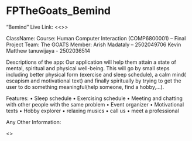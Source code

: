# FPTheGoats_Bemind
“Bemind”
Live Link: <<>>


ClassName: <L1CC>
Course: Human Computer Interaction (COMP6800001) – Final Project
Team: The GOATS
Member:
Arish Madataly – 2502049706
Kevin Matthew tanuwijaya - 2502036514

Descriptions of the app:
Our application will help them attain a state of mental, spiritual and physical well-being. This will go by small steps including better physical form (exercise and sleep schedule), a calm mind( escapism and motivational text) and finally spiritually by trying to get the user to do something meaningful(help someone, find a hobby,...). 

Features:
 •	Sleep schedule
•	Exercising schedule
•	Meeting and chatting with other people with the same problem
•	Event organizer
•	Motivational texts
•	Hobby explorer
•	relaxing musics
•	call us 
• meet a professional


Any Other Information:

<<You could also add your poster here>>


